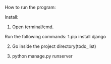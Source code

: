 How to run the program:

Install:
1. Open terminal/cmd. 

Run the following commands:
1.pip install django

2. Go inside the project directory(todo_list)

3. python manage.py runserver